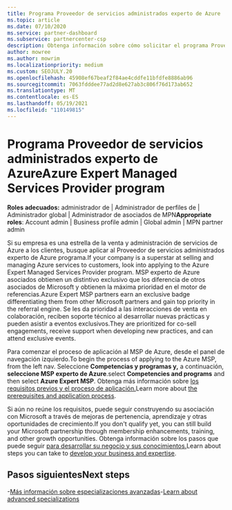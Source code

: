 ```yaml
---
title: Programa Proveedor de servicios administrados experto de Azure
ms.topic: article
ms.date: 07/10/2020
ms.service: partner-dashboard
ms.subservice: partnercenter-csp
description: Obtenga información sobre cómo solicitar el programa Proveedor de servicios administrados experto de Azure para destacarse de otros asociados y obtener la máxima prioridad en el motor de referencias.
author: mowree
ms.author: mowrim
ms.localizationpriority: medium
ms.custom: SEOJULY.20
ms.openlocfilehash: 45908ef67beaf2f84ae4cddfe11bfdfe8886ab96
ms.sourcegitcommit: 7063fdddee77ad2d8e627ab3c806f76d173ab652
ms.translationtype: MT
ms.contentlocale: es-ES
ms.lasthandoff: 05/19/2021
ms.locfileid: "110149815"
---
```

# <a name="azure-expert-managed-services-provider-program"></a><span data-ttu-id="2aae7-103">Programa Proveedor de servicios administrados experto de Azure</span><span class="sxs-lookup"><span data-stu-id="2aae7-103">Azure Expert Managed Services Provider program</span></span>

<span data-ttu-id="2aae7-104">**Roles adecuados:** administrador de | Administrador de perfiles de | Administrador global | Administrador de asociados de MPN</span><span class="sxs-lookup"><span data-stu-id="2aae7-104">**Appropriate roles**: Account admin | Business profile admin | Global admin | MPN partner admin</span></span>

<span data-ttu-id="2aae7-105">Si su empresa es una estrella de la venta y administración de servicios de Azure a los clientes, busque aplicar al Proveedor de servicios administrados experto de Azure programa.</span><span class="sxs-lookup"><span data-stu-id="2aae7-105">If your company is a superstar at selling and managing Azure services to customers, look into applying to the Azure Expert Managed Services Provider program.</span></span> <span data-ttu-id="2aae7-106">MSP experto de Azure asociados obtienen un distintivo exclusivo que los diferencia de otros asociados de Microsoft y obtienen la máxima prioridad en el motor de referencias.</span><span class="sxs-lookup"><span data-stu-id="2aae7-106">Azure Expert MSP partners earn an exclusive badge differentiating them from other Microsoft partners and gain top priority in the referral engine.</span></span> <span data-ttu-id="2aae7-107">Se les da prioridad a las interacciones de venta en colaboración, reciben soporte técnico al desarrollar nuevas prácticas y pueden asistir a eventos exclusivos.</span><span class="sxs-lookup"><span data-stu-id="2aae7-107">They are prioritized for co-sell engagements, receive support when developing new practices, and can attend exclusive events.</span></span>

<span data-ttu-id="2aae7-108">Para comenzar el proceso de aplicación al MSP de Azure, desde el panel de navegación izquierdo.</span><span class="sxs-lookup"><span data-stu-id="2aae7-108">To begin the process of applying to the Azure MSP, from the left nav.</span></span> <span data-ttu-id="2aae7-109">Seleccione **Competencias y programas y,** a continuación, **seleccione MSP experto de Azure**.</span><span class="sxs-lookup"><span data-stu-id="2aae7-109">select **Competencies and programs** and then select **Azure Expert MSP**.</span></span> <span data-ttu-id="2aae7-110">Obtenga más información sobre [los requisitos previos y el proceso de aplicación.](https://partner.microsoft.com/membership/azure-expert-msp)</span><span class="sxs-lookup"><span data-stu-id="2aae7-110">Learn more about [the prerequisites and application process](https://partner.microsoft.com/membership/azure-expert-msp).</span></span> 

<span data-ttu-id="2aae7-111">Si aún no reúne los requisitos, puede seguir construyendo su asociación con Microsoft a través de mejoras de pertenencia, aprendizaje y otras oportunidades de crecimiento.</span><span class="sxs-lookup"><span data-stu-id="2aae7-111">If you don't qualify yet, you can still build your Microsoft partnership through membership enhancements, training, and other growth opportunities.</span></span>
<span data-ttu-id="2aae7-112">Obtenga información sobre los pasos que puede seguir [para desarrollar su negocio y sus conocimientos.](https://partner.microsoft.com/membership/azure-expert-msp)</span><span class="sxs-lookup"><span data-stu-id="2aae7-112">Learn about steps you can take to [develop your business and expertise](https://partner.microsoft.com/membership/azure-expert-msp).</span></span>

## <a name="next-steps"></a><span data-ttu-id="2aae7-113">Pasos siguientes</span><span class="sxs-lookup"><span data-stu-id="2aae7-113">Next steps</span></span>

<span data-ttu-id="2aae7-114">-[Más información sobre especializaciones avanzadas](advanced-specializations.md)</span><span class="sxs-lookup"><span data-stu-id="2aae7-114">-[Learn about advanced specializations](advanced-specializations.md)</span></span>